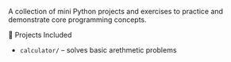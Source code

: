 A collection of mini Python projects and exercises to practice and demonstrate core programming concepts.

📁 Projects Included

- `calculator/` – solves basic arethmetic problems
